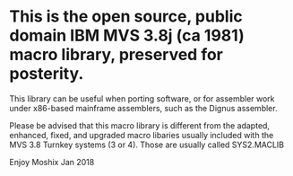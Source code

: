 # This is the open source, public domain IBM MVS 3.8j (ca 1981) macro library, preserved for posterity.


This library can be useful when porting software, or for assembler work under x86-based mainframe assemblers, such as the Dignus assembler. 

Please be advised that this macro library is different from the adapted, enhanced, fixed, and upgraded macro libaries usually included with the MVS 3.8 Turnkey systems (3 or 4). Those are usually called SYS2.MACLIB


Enjoy
Moshix
Jan 2018


